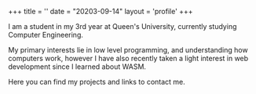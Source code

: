 +++ 
title = ''
date = "20203-09-14"
layout = 'profile'
+++

I am a student in my 3rd year at Queen's University, currently studying Computer Engineering. 

My primary interests lie in low level programming, and understanding how computers work, however I have also recently taken a light interest in web development since I learned about WASM.

Here you can find my projects and links to contact me.
